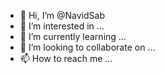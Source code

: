 - 👋 Hi, I’m @NavidSab
- 👀 I’m interested in ...
- 🌱 I’m currently learning ...
- 💞️ I’m looking to collaborate on ...
- 📫 How to reach me ...

<!---
NavidSab/NavidSab is a ✨ special ✨ repository because its `README.md` (this file) appears on your GitHub profile.
You can click the Preview link to take a look at your changes.
--->
